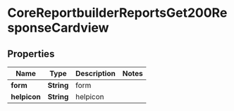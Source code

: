 

# CoreReportbuilderReportsGet200ResponseCardview


## Properties

| Name | Type | Description | Notes |
|------------ | ------------- | ------------- | -------------|
|**form** | **String** | form |  |
|**helpicon** | **String** | helpicon |  |



